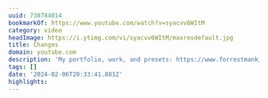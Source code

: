 ```yaml
---
uuid: 730784014
bookmarkOf: https://www.youtube.com/watch?v=syacvv6WItM
category: video
headImage: https://i.ytimg.com/vi/syacvv6WItM/maxresdefault.jpg
title: Changes
domain: youtube.com
description: 'My portfolio, work, and presets: https://www.forrestmankins.com'
tags: []
date: '2024-02-06T20:33:41.881Z'
highlights:
---
```





